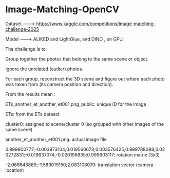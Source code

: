 # Image-Matching-OpenCV

Dataset ---> https://www.kaggle.com/competitions/image-matching-challenge-2025

Model --->  ALIKED and LightGlue, and DINO , on GPU. 


The challenge is to:


Group together the photos that belong to the same scene or object.

Ignore the unrelated (outlier) photos.

For each group, reconstruct the 3D scene and figure out where each photo was taken from (its camera position and direction).



From the results mean :


ETs_another_et_another_et001.png_public: unique ID for the image

ETs: from the ETs dataset

cluster0: assigned to scene/cluster 0 (so grouped with other images of the same scene)

another_et_another_et001.png: actual image file

0.999800777;-0.003973104;0.019560673;0.003576425;0.999788088;0.020272831;-0.019637074;-0.020198835;0.999603117: rotation matrix (3x3)

-2.066643869;-1.589019150;2.083108070: translation vector (camera location)
